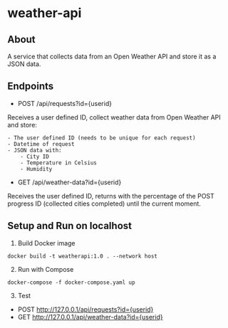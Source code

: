 # weather-api

## About
A service that collects data from an Open Weather API and store it as
a JSON data.

## Endpoints
- POST /api/requests?id={userid}

Receives a user defined ID, collect weather data from Open Weather API and store:

    - The user defined ID (needs to be unique for each request)
    - Datetime of request
    - JSON data with:
        - City ID
        - Temperature in Celsius
        - Humidity
   
 - GET /api/weather-data?id={userid}
 
 Receives the user defined ID, returns with the percentage of the POST progress ID (collected cities completed) until the current moment.

## Setup and Run on localhost
1. Build Docker image
```
docker build -t weatherapi:1.0 . --network host
```
2. Run with Compose
```
docker-compose -f docker-compose.yaml up
```
3. Test
- POST http://127.0.0.1/api/requests?id={userid}
- GET http://127.0.0.1/api/weather-data?id={userid}

